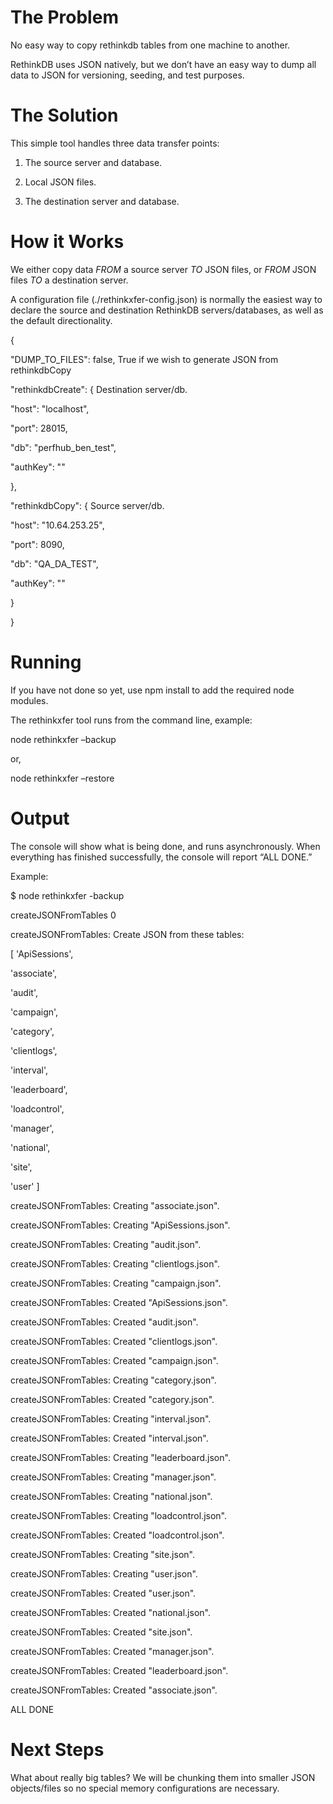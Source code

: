 The Problem
===========

No easy way to copy rethinkdb tables from one machine to another.

RethinkDB uses JSON natively, but we don’t have an easy way to dump all
data to JSON for versioning, seeding, and test purposes.

The Solution
============

This simple tool handles three data transfer points:

1.  The source server and database.

2.  Local JSON files.

3.  The destination server and database.

How it Works
============

We either copy data *FROM* a source server *TO* JSON files, or *FROM*
JSON files *TO* a destination server.

A configuration file (./rethinkxfer-config.json) is normally the easiest
way to declare the source and destination RethinkDB servers/databases,
as well as the default directionality.

{

"DUMP\_TO\_FILES": false, True if we wish to generate JSON from
rethinkdbCopy

"rethinkdbCreate": { Destination server/db.

"host": "localhost",

"port": 28015,

"db": "perfhub\_ben\_test",

"authKey": ""

},

"rethinkdbCopy": { Source server/db.

"host": "10.64.253.25",

"port": 8090,

"db": "QA\_DA\_TEST",

"authKey": ""

}

}

Running
=======

If you have not done so yet, use npm install to add the required node
modules.

The rethinkxfer tool runs from the command line, example:

node rethinkxfer –backup

or,

node rethinkxfer –restore

Output
======

The console will show what is being done, and runs asynchronously. When
everything has finished successfully, the console will report “ALL
DONE.”

Example:

\$ node rethinkxfer -backup

createJSONFromTables 0

createJSONFromTables: Create JSON from these tables:

\[ 'ApiSessions',

'associate',

'audit',

'campaign',

'category',

'clientlogs',

'interval',

'leaderboard',

'loadcontrol',

'manager',

'national',

'site',

'user' \]

createJSONFromTables: Creating "associate.json".

createJSONFromTables: Creating "ApiSessions.json".

createJSONFromTables: Creating "audit.json".

createJSONFromTables: Creating "clientlogs.json".

createJSONFromTables: Creating "campaign.json".

createJSONFromTables: Created "ApiSessions.json".

createJSONFromTables: Created "audit.json".

createJSONFromTables: Created "clientlogs.json".

createJSONFromTables: Created "campaign.json".

createJSONFromTables: Creating "category.json".

createJSONFromTables: Created "category.json".

createJSONFromTables: Creating "interval.json".

createJSONFromTables: Created "interval.json".

createJSONFromTables: Creating "leaderboard.json".

createJSONFromTables: Creating "manager.json".

createJSONFromTables: Creating "national.json".

createJSONFromTables: Creating "loadcontrol.json".

createJSONFromTables: Created "loadcontrol.json".

createJSONFromTables: Creating "site.json".

createJSONFromTables: Creating "user.json".

createJSONFromTables: Created "user.json".

createJSONFromTables: Created "national.json".

createJSONFromTables: Created "site.json".

createJSONFromTables: Created "manager.json".

createJSONFromTables: Created "leaderboard.json".

createJSONFromTables: Created "associate.json".

ALL DONE

Next Steps
==========

What about really big tables? We will be chunking them into smaller JSON objects/files so no special memory configurations are necessary.
